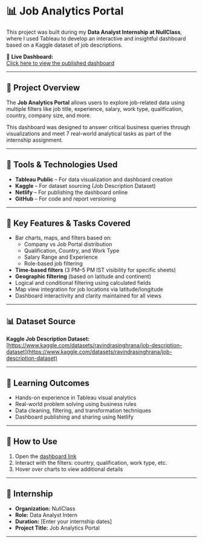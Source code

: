 # 📊 Job Analytics Portal

This project was built during my **Data Analyst Internship at NullClass**, where I used Tableau to develop an interactive and insightful dashboard based on a Kaggle dataset of job descriptions.

🔗 **Live Dashboard:**  
[Click here to view the published dashboard](https://jobanalyticsportalbyshivank.netlify.app/)

---

## 📁 Project Overview

The **Job Analytics Portal** allows users to explore job-related data using multiple filters like job title, experience, salary, work type, qualification, country, company size, and more.

This dashboard was designed to answer critical business queries through visualizations and meet 7 real-world analytical tasks as part of the internship assignment.

---

## 🧰 Tools & Technologies Used

- **Tableau Public** – For data visualization and dashboard creation  
- **Kaggle** – For dataset sourcing (Job Description Dataset)  
- **Netlify** – For publishing the dashboard online  
- **GitHub** – For code and report versioning

---

## 📌 Key Features & Tasks Covered

- Bar charts, maps, and filters based on:
  - Company vs Job Portal distribution
  - Qualification, Country, and Work Type
  - Salary Range and Experience
  - Role-based job filtering
- **Time-based filters** (3 PM–5 PM IST visibility for specific sheets)
- **Geographic filtering** (based on latitude and continent)
- Logical and conditional filtering using calculated fields
- Map view integration for job locations via latitude/longitude
- Dashboard interactivity and clarity maintained for all views

---

## 📊 Dataset Source

**Kaggle Job Description Dataset:**  
[https://www.kaggle.com/datasets/ravindrasinghrana/job-description-dataset](https://www.kaggle.com/datasets/ravindrasinghrana/job-description-dataset)

---

## 🎯 Learning Outcomes

- Hands-on experience in Tableau visual analytics
- Real-world problem solving using business rules
- Data cleaning, filtering, and transformation techniques
- Dashboard publishing and sharing using Netlify

---

## 📎 How to Use

1. Open the [dashboard link](https://jobanalyticsportalbyshivank.netlify.app/)
2. Interact with the filters: country, qualification, work type, etc.
3. Hover over charts to view additional details

---

## 📃 Internship

- **Organization:** NullClass  
- **Role:** Data Analyst Intern  
- **Duration:** [Enter your internship dates]  
- **Project Title:** Job Analytics Portal

---

